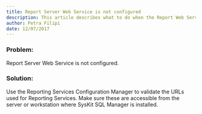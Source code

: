 ```yaml
---
title: Report Server Web Service is not configured
description: This article describes what to do when the Report Web Service is not configured.
author: Petra Filipi
date: 12/07/2017
---
```


### Problem:
Report Server Web Service is not configured.

### Solution:
Use the Reporting Services Configuration Manager to validate the URLs used for Reporting Services. Make sure these are accessible from the server or workstation where SysKit SQL Manager is installed.